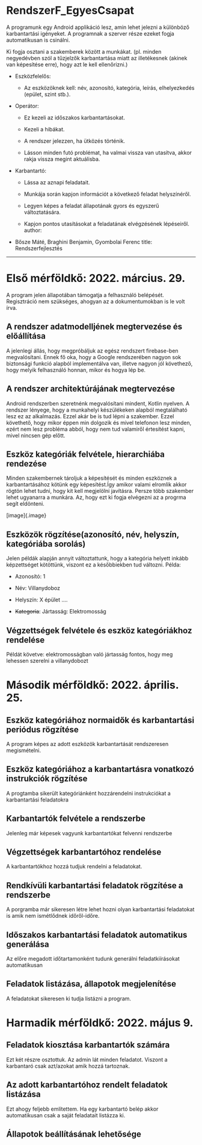 # RendszerF_EgyesCsapat

  A programunk egy Android applikáció lesz, amin lehet jelezni a
  különböző karbantartási igényeket. A programnak a szerver része ezeket
  fogja automatikusan is csinálni.

  Ki fogja osztani a szakemberek között a munkákat. (pl. minden
  negyedévben szól a tűzjelzők karbantartása miatt az illetékesnek
  (akinek van képesítése erre), hogy azt le kell ellenőrizni.)

  -   Eszközfelelős:

      -   Az eszközöknek kell: név, azonosító, kategória, leírás,
          elhelyezkedés (epület, szint stb.).

  -   Operátor:

      -   Ez kezeli az időszakos karbantartásokat.

      -   Kezeli a hibákat.

      -   A rendszer jelezzen, ha ütközés történik.

      -   Lásson minden futó problémat, ha valmai vissza van utasítva,
          akkor rakja vissza megint aktuálisba.

  -   Karbantartó:

      -   Lássa az aznapi feladatait.

      -   Munkája során kapjon információt a következő feladat
          helyszínéről.

      -   Legyen képes a feladat állapotának gyors és egyszerű
          változtatására.

      -   Kapjon pontos utasításokat a feladatának elvégzésének
          lépéseiről.
author:
- Bősze Máté, Braghini Benjamin, Gyombolai Ferenc
title: Rendszerfejlesztés
---

# Első mérföldkő: 2022. március. 29.

A program jelen állapotában támogatja a felhasználó belépését.
Regisztráció nem szükséges, ahogyan az a dokumentumokban is le volt
írva.

## A rendszer adatmodelljének megtervezése és előállítása

A jelenlegi állás, hogy megpróbáljuk az egész rendszert firebase-ben
megvalósítani. Ennek fő oka, hogy a Google rendszerében nagyon sok
biztonsági funkció alapból implementálva van, illetve nagyon jól
követhező, hogy melyik felhasználó honnan, mikor és hogya lép be.

## A rendszer architektúrájának megtervezése

Android rendszerben szeretnénk megvalósítani mindent, Kotlin nyelven. A
rendszer lényege, hogy a munkahelyi készülékeken alapból megtalálható
lesz ez az alkalmazás. Ezzel akár be is tud lépni a szakember. Ezzel
követhető, hogy mikor éppen min dolgozik és mivel telefonon lesz minden,
ezért nem lesz probléma abból, hogy nem tud valamiről értesítést kapni,
mivel nincsen gép előtt.

## Eszköz kategóriák felvétele, hierarchiába rendezése

Minden szakembernek tároljuk a képesítését és minden eszköznek a
karbantartásához kötünk egy képesítést.Így amikor valami elromlik akkor
rögtön lehet tudni, hogy kit kell megjelölni javításra. Persze több
szakember lehet ugyanarra a munkára. Az, hogy ezt ki fogja elvégezni az
a progrma segít eldönteni.

[image]{.image}

## Eszközök rögzítése(azonosító, név, helyszín, kategóriába sorolás)

Jelen példák alapján annyit változtattunk, hogy a kategória helyett
inkább képzettséget kötöttünk, viszont ez a későbbiekben tud változni.
Példa:

-   Azonosító: 1

-   Név: Villanydoboz

-   Helyszín: X épület \....

-   ~~Kategoria~~: Jártasság: Elektromosság

## Végzettségek felvétele és eszköz kategóriákhoz rendelése

Példát követve: elektromosságban való jártasság fontos, hogy meg
lehessen szerelni a villanydobozt

# Második mérföldkő: 2022. április. 25.

## Eszköz kategóriához normaidők és karbantartási periódus rögzítése

A program képes az adott eszközök karbantartását rendszeresen megismételni.

## Eszköz kategóriához a karbantartásra vonatkozó instrukciók rögzítése
A progtamba sikerült kategóriánként hozzárendelni instrukciókat a karbantartási feladatokra

## Karbantartók felvétele a rendszerbe

Jelenleg már képesek vagyunk karbantartókat felvenni rendszerbe

## Végzettségek karbantartóhoz rendelése

A karbantartókhoz hozzá tudjuk rendelni a feladatokat.

## Rendkívüli karbantartási feladatok rögzítése a rendszerbe

A porgramba már sikeresen létre lehet hozni olyan karbantartási 
feladatokat is amik nem ismétlődnek időről-időre.

## Időszakos karbantartási feladatok automatikus generálása

Az előre megadott időtartamonként tudunk generálni 
feladatkiírásokat automatikusan

## Feladatok listázása, állapotok megjelenítése

A feladatokat sikeresen ki tudja listázni a program.

# Harmadik mérföldkő: 2022. május 9.

## Feladatok kiosztása karbantartók számára

Ezt két részre osztottuk. Az admin lát minden feladatot. 
Viszont a karbantaró csak azt/azokat amik hozzá tartoznak.

## Az adott karbantartóhoz rendelt feladatok listázása

Ezt ahogy feljebb említettem. Ha egy karbantartó belép akkor automatikusan csak a saját feladatait listázza ki.

## Állapotok beállításának lehetősége

